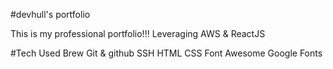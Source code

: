 #devhull's portfolio

This is my professional portfolio!!!
Leveraging AWS & ReactJS

#Tech Used
Brew
Git & github
SSH
HTML
CSS
Font Awesome
Google Fonts
